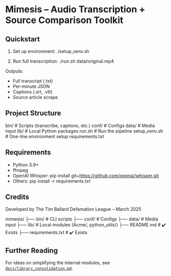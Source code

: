 # Mimesis – Audio Transcription + Source Comparison Toolkit

## Quickstart

1. Set up environment:
    ./setup_venv.sh

2. Run full transcription:
    ./run.sh data/original.mp4

Outputs:
- Full transcript (.txt)
- Per-minute JSON
- Captions (.srt, .vtt)
- Source article scrape

## Project Structure

bin/        # Scripts (transcribe, captions, etc.)
conf/       # Configs
data/       # Media input
lib/        # Local Python packages
run.sh      # Run the pipeline
setup_venv.sh   # One-line environment setup
requirements.txt

## Requirements

- Python 3.9+
- ffmpeg
- OpenAI Whisper:
    pip install git+https://github.com/openai/whisper.git
- Others:
    pip install -r requirements.txt

## Credits

Developed by The Tim Ballard Defamation League – March 2025

mimesis/
├── bin/               # CLI scripts
├── conf/              # Configs
├── data/              # Media input
├── lib/               # Local modules (Acme/, python_utils/)
├── README.md          # ✔️ Exists
├── requirements.txt   # ✔️ Exists



## Further Reading

For ideas on simplifying the internal modules, see
[`docs/library_consolidation.md`](docs/library_consolidation.md).
